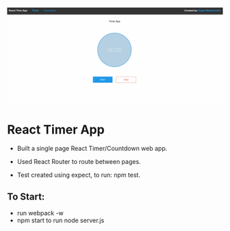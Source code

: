 ![Alt text](./screenshots/ReactTimer.png)

# React Timer App

- Built a single page React Timer/Countdown web app.

- Used React Router to route between pages.

- Test created using expect, to run: npm test.

## To Start:

- run webpack -w
- npm start to run node server.js